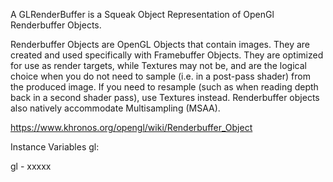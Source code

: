 A GLRenderBuffer is a Squeak Object Representation of OpenGl Renderbuffer Objects.

Renderbuffer Objects are OpenGL Objects that contain images. They are created and used specifically with Framebuffer Objects. They are optimized for use as render targets, while Textures may not be, and are the logical choice when you do not need to sample (i.e. in a post-pass shader) from the produced image. If you need to resample (such as when reading depth back in a second shader pass), use Textures instead. Renderbuffer objects also natively accommodate Multisampling (MSAA).

https://www.khronos.org/opengl/wiki/Renderbuffer_Object

Instance Variables
	gl:		<Object>

gl
	- xxxxx

